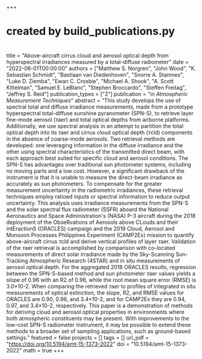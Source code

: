 +++
#
# created by build_publications.py
#
title = "Above-aircraft cirrus cloud and aerosol optical depth from hyperspectral irradiances measured by a total-diffuse radiometer"
date = "2022-06-01T00:00:00"
authors = ["Matthew S. Norgren", "John Wood", "K. Sebastian Schmidt", "Bastiaan van Diedenhoven", "Snorre A. Stamnes", "Luke D. Ziemba", "Ewan C. Crosbie", "Michael A. Shook", "A. Scott Kittelman", "Samuel E. LeBlanc", "Stephen Broccardo", "Steffen Freitag", "Jeffrey S. Reid"]
publication_types = ["2"]
publication = "in *Atmospheric Measurement Techniques*"
abstract = "This study develops the use of spectral total and diffuse irradiance measurements, made from a prototype hyperspectral total-diffuse sunshine pyranometer (SPN-S), to retrieve layer fine-mode aerosol ($\tau$aer) and total optical depths from airborne platforms. Additionally, we use spectral analysis in an attempt to partition the total optical depth into its $\tau$aer and cirrus cloud optical depth ($\tau$cld) components in the absence of coarse-mode aerosols. Two retrieval methods are developed: one leveraging information in the diffuse irradiance and the other using spectral characteristics of the transmitted direct beam, with each approach best suited for specific cloud and aerosol conditions. The SPN-S has advantages over traditional sun photometer systems, including no moving parts and a low cost. However, a significant drawback of the instrument is that it is unable to measure the direct-beam irradiance as accurately as sun photometers. To compensate for the greater measurement uncertainty in the radiometric irradiances, these retrieval techniques employ ratioed inputs or spectral information to reduce output uncertainty. This analysis uses irradiance measurements from the SPN-S and the solar spectral flux radiometer (SSFR) aboard the National Aeronautics and Space Administration's (NASA) P-3 aircraft during the 2018 deployment of the ObseRvations of Aerosols above CLouds and their intEractionS (ORACLES) campaign and the 2019 Cloud, Aerosol and Monsoon Processes Philippines Experiment (CAMP2Ex) mission to quantify above-aircraft cirrus $\tau$cld and derive vertical profiles of layer $\tau$aer. Validation of the $\tau$aer retrieval is accomplished by comparison with co-located measurements of direct solar irradiance made by the Sky-Scanning Sun-Tracking Atmospheric Research (4STAR) and in situ measurements of aerosol optical depth. For the aggregated 2018 ORACLES results, regression between the SPN-S-based method and sun photometer $\tau$aer values yields a slope of 0.96 with an R2 of 0.96, while the root mean square error (RMSE) is 3.0×10-2. When comparing the retrieved $\tau$aer to profiles of integrated in situ measurements of optical extinction, the slope, R2, and RMSE values for ORACLES are 0.90, 0.96, and 3.4×10-2, and for CAMP2Ex they are 0.94, 0.97, and 3.4×10-2, respectively. This paper is a demonstration of methods for deriving cloud and aerosol optical properties in environments where both atmospheric constituents may be present. With improvements to the low-cost SPN-S radiometer instrument, it may be possible to extend these methods to a broader set of sampling applications, such as ground-based settings."
featured = false
projects = []
tags = []
url_pdf = "https://doi.org/10.5194/amt-15-1373-2022"
doi = "10.5194/amt-15-1373-2022"
math = true
+++
